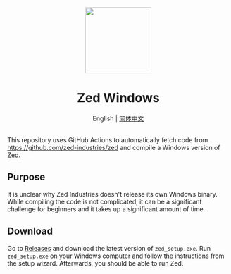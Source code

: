 <div align="center">
  <img src="https://zed.dev/_next/image?url=%2F_next%2Fstatic%2Fmedia%2Fapp-logo2.9b5f959f.png&w=640&q=75" width="150" />
  <h1>Zed Windows</h1>
  English | <a href="https://github.com/TakumiBC/zed-windows/blob/main/README_CN.md">简体中文</a>
</div>
<br>

This repository uses GitHub Actions to automatically fetch code from https://github.com/zed-industries/zed and compile a Windows version of [Zed](https://zed.dev/).

## Purpose


It is unclear why Zed Industries doesn't release its own Windows binary. While compiling the code is not complicated, it can be a significant challenge for beginners and it takes up a significant amount of time.



## Download

Go to [Releases](https://github.com/TakumiBC/zed-windows/releases) and download the latest version of `zed_setup.exe`. Run `zed_setup.exe` on your Windows computer and follow the instructions from the setup wizard. Afterwards, you should be able to run Zed.







